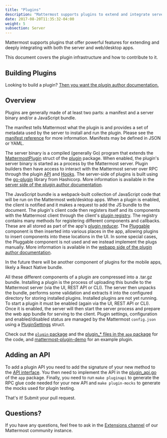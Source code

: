 ```yaml
---
title: "Plugins"
description: "Mattermost supports plugins to extend and integrate server and web/desktop apps. Learn about our plugin infrastructure and how to contribute."
date: 2017-08-20T11:35:32-04:00
weight: 5
subsection: Server
---
```


Mattermost supports plugins that offer powerful features for extending and deeply integrating with both the server and web/desktop apps.

This document covers the plugin infrastructure and how to contribute to it.

## Building Plugins

Looking to build a plugin? [Then you want the plugin author documentation.](/extend/plugins/)

## Overview

Plugins are generally made of at least two parts: a manifest and a server binary and/or a JavaScript bundle.

The manifest tells Mattermost what the plugin is and provides a set of metadata used by the server to install and run the plugin. Please see the [manifest reference](/extend/plugins/manifest-reference/) for more information. Manifests may be defined in JSON or YAML.

The server binary is a compiled (generally Go) program that extends the [MattermostPlugin](https://godoc.org/github.com/mattermost/mattermost-server/plugin#MattermostPlugin) struct of the [plugin](https://godoc.org/github.com/mattermost/mattermost-server/plugin) package. When enabled, the plugin's server binary is started as a process by the Mattermost server. Plugin builders then have access to interact with the Mattermost server over RPC through the plugin [API](https://godoc.org/github.com/mattermost/mattermost-server/plugin#API) and [Hooks](https://godoc.org/github.com/mattermost/mattermost-server/plugin#Hooks). The server-side of plugins is built using the [go-plugin](https://github.com/hashicorp/go-plugin) library from Hashicorp. More information is available in the [server side of the plugin author documentation](/extend/plugins/server/).

The JavaScript bundle is a webpack-built collection of JavaScript code that will be run on the Mattermost web/desktop apps. When a plugin is enabled, the client is notified and it makes a request to add the JS bundle to the document. The plugin's client code then registers itself and its components with the Mattermost client through the client's [plugin registry](https://github.com/mattermost/mattermost-webapp/blob/master/plugins/registry.js). The registry contains many methods for registering different components and callbacks. These are all stored as part of the app's [plugin reducer](https://github.com/mattermost/mattermost-webapp/blob/master/reducers/plugins/index.js). The [Pluggable](https://github.com/mattermost/mattermost-webapp/tree/master/plugins/pluggable) component is then inserted into various places in the app, allowing plugins to insert components into these locations in the UI. In some special cases, the Pluggable component is not used and we instead implement the plugs manually. More information is available in the [webapp side of the plugin author documentation](/extend/plugins/webapp/).

In the future there will be another component of plugins for the mobile apps, likely a React Native bundle.

All these different components of a plugin are compressed into a .tar.gz bundle. Installing a plugin is the process of uploading this bundle to the Mattermost server (via the UI, REST API or CLI). The server then unpacks the bundle, performs some validation and extracts it into the configured directory for storing installed plugins. Installed plugins are not yet running. To start a plugin it must be enabled (again via the UI, REST API or CLI). Once it is enabled, the server will then start the server process and prepare the web app bundle for serving to the client. Plugin settings, configuration and enabled/disabled status are managed by the Mattermost `config.json` using a [PluginSettings](https://godoc.org/github.com/mattermost/mattermost-server/model#PluginSettings) struct.

Check out the [`plugin` package](https://github.com/mattermost/mattermost-server/tree/master/plugin) and the [plugin_* files in the `app` package](https://github.com/mattermost/mattermost-server/tree/master/app) for the code, and [mattermost-plugin-demo](https://github.com/mattermost/mattermost-plugin-demo) for an example plugin.

## Adding an API

To add a plugin API you need to add the signature of your new method to the [API interface](https://github.com/mattermost/mattermost-server/blob/master/plugin/api.go). You then need to implement the API in the [plugin_api.go](https://github.com/mattermost/mattermost-server/blob/master/app/plugin_api.go) of the `app` package. Finally, you need to run `make pluginapi` to generate the RPC glue code needed for your new API and `make plugin-mocks` to generate the mocks used for plugin testing.

That's it! Submit your pull request.

## Questions?

If you have any questions, feel free to ask in the [Extensions channel](https://community.mattermost.com/core/channels/developer-toolkit) of our Mattermost community instance.
